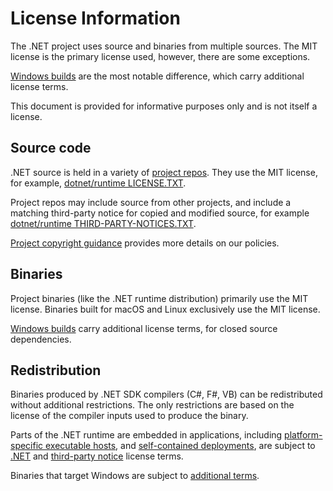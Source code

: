 # License Information

The .NET project uses source and binaries from multiple sources. The MIT license is the primary license used, however, there are some exceptions.

[Windows builds](https://github.com/dotnet/core/blob/main/license-information-windows.md) are the most notable difference, which carry additional license terms.

This document is provided for informative purposes only and is not itself a license.

## Source code

.NET source is held in a variety of [project repos](https://github.com/dotnet/core/blob/main/Documentation/core-repos.md). They use the MIT license, for example, [dotnet/runtime LICENSE.TXT](https://github.com/dotnet/runtime/blob/main/LICENSE.TXT).

Project repos may include source from other projects, and include a matching third-party notice for copied and modified source, for example [dotnet/runtime THIRD-PARTY-NOTICES.TXT](https://github.com/dotnet/runtime/blob/main/THIRD-PARTY-NOTICES.TXT).

[Project copyright guidance](https://github.com/dotnet/runtime/blob/main/docs/project/copyright.md) provides more details on our policies.

## Binaries

Project binaries (like the .NET runtime distribution) primarily use the MIT license. Binaries built for macOS and Linux exclusively use the MIT license.

[Windows builds](https://github.com/dotnet/core/blob/main/license-information-windows.md) carry additional license terms, for closed source dependencies.

## Redistribution

Binaries produced by .NET SDK compilers (C#, F#, VB) can be redistributed without additional restrictions. The only restrictions are based on the license of the compiler inputs used to produce the binary.

Parts of the .NET runtime are embedded in applications, including [platform-specific executable hosts](https://learn.microsoft.com/dotnet/core/deploying/deploy-with-cli#framework-dependent-executable), and [self-contained deployments](https://learn.microsoft.com/dotnet/core/deploying/deploy-with-cli#self-contained-deployment), are subject to [.NET](https://github.com/dotnet/dotnet/blob/main/LICENSE.TXT) and [third-party notice](https://github.com/dotnet/dotnet/blob/main/THIRD-PARTY-NOTICES.txt) license terms.

Binaries that target Windows are subject to [additional terms](https://github.com/dotnet/core/blob/main/license-information-windows.md).
